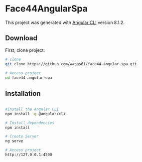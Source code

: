 # Face44AngularSpa

This project was generated with [Angular CLI](https://github.com/angular/angular-cli) version 8.1.2.


## Download
First, clone project:
``` bash
# clone
git clone https://github.com/waqas61/face44-angular-spa.git
		  
# Access project
cd face44-angular-spa
```


## Installation

``` bash

#Install the Angular CLI
npm install -g @angular/cli

# Install dependencies
npm install

# Create Server
ng serve

# Access project
http://127.0.0.1:4200
```